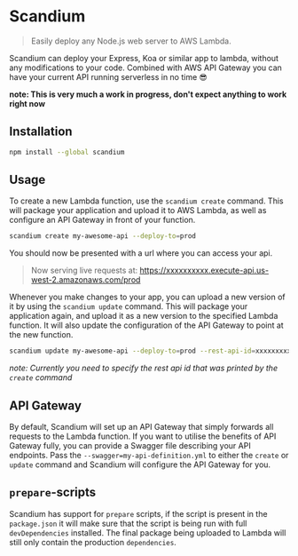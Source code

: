 # Scandium

> Easily deploy any Node.js web server to AWS Lambda.

Scandium can deploy your Express, Koa or similar app to lambda, without any modifications to your code. Combined with AWS API Gateway you can have your current API running serverless in no time 😎

**note: This is very much a work in progress, don't expect anything to work right now**

## Installation

```sh
npm install --global scandium
```

## Usage

To create a new Lambda function, use the `scandium create` command. This will package your application and upload it to AWS Lambda, as well as configure an API Gateway in front of your function.

```sh
scandium create my-awesome-api --deploy-to=prod
```

You should now be presented with a url where you can access your api.

> Now serving live requests at: https://xxxxxxxxxx.execute-api.us-west-2.amazonaws.com/prod

Whenever you make changes to your app, you can upload a new version of it by using the `scandium update` command. This will package your application again, and upload it as a new version to the specified Lambda function. It will also update the configuration of the API Gateway to point at the new function.

```sh
scandium update my-awesome-api --deploy-to=prod --rest-api-id=xxxxxxxxxx
```

*note: Currently you need to specify the rest api id that was printed by the `create` command*

## API Gateway

By default, Scandium will set up an API Gateway that simply forwards all requests to the Lambda function. If you want to utilise the benefits of API Gateway fully, you can provide a Swagger file describing your API endpoints. Pass the `--swagger=my-api-definition.yml` to either the `create` or `update` command and Scandium will configure the API Gateway for you.

## `prepare`-scripts

Scandium has support for `prepare` scripts, if the script is present in the `package.json` it will make sure that the script is being run with full `devDependencies` installed. The final package being uploaded to Lambda will still only contain the production `dependencies`.
